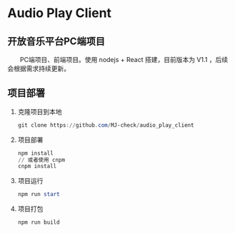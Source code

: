 # Audio Play Client

## 开放音乐平台PC端项目

&emsp;&emsp;PC端项目、前端项目。使用 nodejs + React 搭建，目前版本为 V1.1 ，后续会根据需求持续更新。

## 项目部署

1. 克隆项目到本地

   ```powershell
   git clone https://github.com/MJ-check/audio_play_client
   ```

2. 项目部署

   ```powershell
   npm install
   // 或者使用 cnpm
   cnpm install
   ```

3. 项目运行

   ```powershell
   npm run start
   ```

4. 项目打包

   ```powershell
   npm run build
   ```
